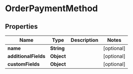 

# OrderPaymentMethod

## Properties

Name | Type | Description | Notes
------------ | ------------- | ------------- | -------------
**name** | **String** |  |  [optional]
**additionalFields** | **Object** |  |  [optional]
**customFields** | **Object** |  |  [optional]




